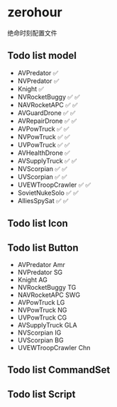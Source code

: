 # zerohour
绝命时刻配置文件
## Todo list model
- AVPredator ✅
- NVPredator ✅
- Knight ✅
- NVRocketBuggy ✅ ✅
- NAVRocketAPC ✅ ✅
- AVGuardDrone ✅ ✅
- AVRepairDrone ✅ ✅
- AVPowTruck ✅ ✅
- NVPowTruck ✅ ✅
- UVPowTruck ✅ ✅
- AVHealthDrone ✅
- AVSupplyTruck ✅ ✅
- NVScorpian ✅ ✅
- UVScorpian ✅ ✅
- UVEWTroopCrawler ✅ ✅
- SovietNukeSolo ✅ ✅
- AlliesSpySat ✅ ✅
## Todo list Icon
## Todo list Button
- AVPredator Amr
- NVPredator SG
- Knight AG
- NVRocketBuggy TG
- NAVRocketAPC SWG
- AVPowTruck LG
- NVPowTruck NG
- UVPowTruck CG
- AVSupplyTruck GLA
- NVScorpian IG
- UVScorpian BG
- UVEWTroopCrawler Chn
## Todo list CommandSet
## Todo list Script